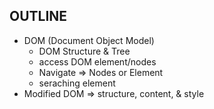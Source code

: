 ## OUTLINE
- DOM (Document Object Model)
    - DOM Structure & Tree
    - access DOM element/nodes
    - Navigate => Nodes or Element
    - seraching element
- Modified DOM => structure, content, & style